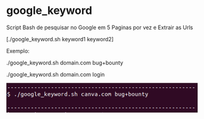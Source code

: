 # google_keyword
Script Bash de pesquisar no Google em 5 Paginas por vez e Extrair as Urls

[./google_keyword.sh keyword1 keyword2]

Exemplo:

./google_keyword.sh domain.com bug+bounty

./google_keyword.sh domain.com login

![Screenshot](foto1.png)

